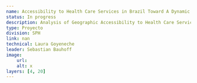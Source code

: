 ```yaml
---
name: Accessibility to Health Care Services in Brazil Toward A Dynamic and Comprehensive View
status: In progress
description: Analysis of Geographic Accessibility to Health Care Services in Brazil in 2022 for Different Services Critical, Specialized and Maternal Services.
type: Proyecto
division: SPH
link: nan
technical: Laura Goyeneche
leader: Sebastian Bauhoff
image: 
    url: 
    alt: x
layers: [4, 20]
---
```

    